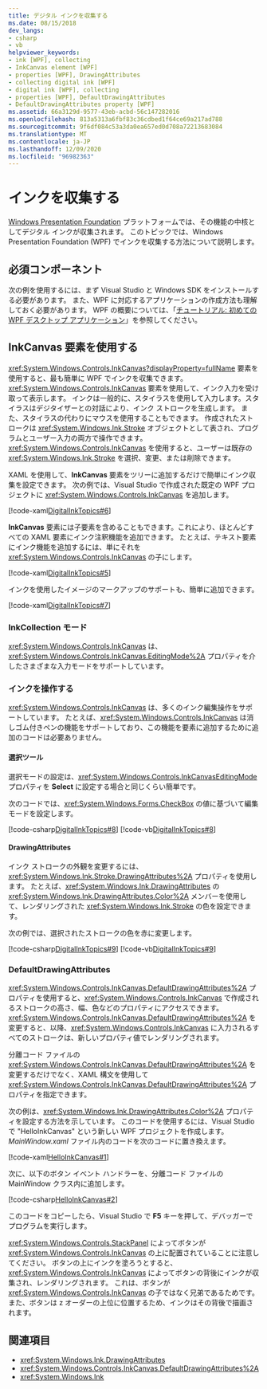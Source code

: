 ```yaml
---
title: デジタル インクを収集する
ms.date: 08/15/2018
dev_langs:
- csharp
- vb
helpviewer_keywords:
- ink [WPF], collecting
- InkCanvas element [WPF]
- properties [WPF], DrawingAttributes
- collecting digital ink [WPF]
- digital ink [WPF], collecting
- properties [WPF], DefaultDrawingAttributes
- DefaultDrawingAttributes property [WPF]
ms.assetid: 66a3129d-9577-43eb-acbd-56c147282016
ms.openlocfilehash: 813a5313a6fbf83c36cdbed1f64ce69a217ad788
ms.sourcegitcommit: 9f6df084c53a3da0ea657ed0d708a72213683084
ms.translationtype: MT
ms.contentlocale: ja-JP
ms.lasthandoff: 12/09/2020
ms.locfileid: "96982363"
---
```

# <a name="collect-ink"></a>インクを収集する

[Windows Presentation Foundation](../index.md) プラットフォームでは、その機能の中核としてデジタル インクが収集されます。 このトピックでは、Windows Presentation Foundation (WPF) でインクを収集する方法について説明します。

## <a name="prerequisites"></a>必須コンポーネント

次の例を使用するには、まず Visual Studio と Windows SDK をインストールする必要があります。 また、WPF に対応するアプリケーションの作成方法も理解しておく必要があります。 WPF の概要については、「[チュートリアル: 初めての WPF デスクトップ アプリケーション](../getting-started/walkthrough-my-first-wpf-desktop-application.md)」を参照してください。

## <a name="use-the-inkcanvas-element"></a>InkCanvas 要素を使用する

<xref:System.Windows.Controls.InkCanvas?displayProperty=fullName> 要素を使用すると、最も簡単に WPF でインクを収集できます。 <xref:System.Windows.Controls.InkCanvas> 要素を使用して、インク入力を受け取って表示します。 インクは一般的に、スタイラスを使用して入力します。スタイラスはデジタイザーとの対話により、インク ストロークを生成します。 また、スタイラスの代わりにマウスを使用することもできます。 作成されたストロークは <xref:System.Windows.Ink.Stroke> オブジェクトとして表され、プログラムとユーザー入力の両方で操作できます。 <xref:System.Windows.Controls.InkCanvas> を使用すると、ユーザーは既存の <xref:System.Windows.Ink.Stroke> を選択、変更、または削除できます。

XAML を使用して、**InkCanvas** 要素をツリーに追加するだけで簡単にインク収集を設定できます。 次の例では、Visual Studio で作成された既定の WPF プロジェクトに <xref:System.Windows.Controls.InkCanvas> を追加します。

[!code-xaml[DigitalInkTopics#6](~/samples/snippets/csharp/VS_Snippets_Wpf/DigitalInkTopics/CSharp/Window2.xaml#6)]

**InkCanvas** 要素には子要素を含めることもできます。これにより、ほとんどすべての XAML 要素にインク注釈機能を追加できます。 たとえば、テキスト要素にインク機能を追加するには、単にそれを <xref:System.Windows.Controls.InkCanvas> の子にします。

[!code-xaml[DigitalInkTopics#5](~/samples/snippets/csharp/VS_Snippets_Wpf/DigitalInkTopics/CSharp/Window2.xaml#5)]

インクを使用したイメージのマークアップのサポートも、簡単に追加できます。

[!code-xaml[DigitalInkTopics#7](~/samples/snippets/csharp/VS_Snippets_Wpf/DigitalInkTopics/CSharp/Window2.xaml#7)]

### <a name="inkcollection-modes"></a>InkCollection モード

<xref:System.Windows.Controls.InkCanvas> は、<xref:System.Windows.Controls.InkCanvas.EditingMode%2A> プロパティを介したさまざまな入力モードをサポートしています。

### <a name="manipulate-ink"></a>インクを操作する

<xref:System.Windows.Controls.InkCanvas> は、多くのインク編集操作をサポートしています。 たとえば、<xref:System.Windows.Controls.InkCanvas> は消しゴム付きペンの機能をサポートしており、この機能を要素に追加するために追加のコードは必要ありません。

#### <a name="selection"></a>選択ツール

選択モードの設定は、<xref:System.Windows.Controls.InkCanvasEditingMode> プロパティを **Select** に設定する場合と同じくらい簡単です。

次のコードでは、<xref:System.Windows.Forms.CheckBox> の値に基づいて編集モードを設定します。

[!code-csharp[DigitalInkTopics#8](~/samples/snippets/csharp/VS_Snippets_Wpf/DigitalInkTopics/CSharp/Window1.xaml.cs#8)]
[!code-vb[DigitalInkTopics#8](~/samples/snippets/visualbasic/VS_Snippets_Wpf/DigitalInkTopics/VisualBasic/Window1.xaml.vb#8)]

#### <a name="drawingattributes"></a>DrawingAttributes

インク ストロークの外観を変更するには、<xref:System.Windows.Ink.Stroke.DrawingAttributes%2A> プロパティを使用します。 たとえば、<xref:System.Windows.Ink.DrawingAttributes> の <xref:System.Windows.Ink.DrawingAttributes.Color%2A> メンバーを使用して、レンダリングされた <xref:System.Windows.Ink.Stroke> の色を設定できます。

次の例では、選択されたストロークの色を赤に変更します。

[!code-csharp[DigitalInkTopics#9](~/samples/snippets/csharp/VS_Snippets_Wpf/DigitalInkTopics/CSharp/Window1.xaml.cs#9)]
[!code-vb[DigitalInkTopics#9](~/samples/snippets/visualbasic/VS_Snippets_Wpf/DigitalInkTopics/VisualBasic/Window1.xaml.vb#9)]

### <a name="defaultdrawingattributes"></a>DefaultDrawingAttributes

<xref:System.Windows.Controls.InkCanvas.DefaultDrawingAttributes%2A> プロパティを使用すると、<xref:System.Windows.Controls.InkCanvas> で作成されるストロークの高さ、幅、色などのプロパティにアクセスできます。 <xref:System.Windows.Controls.InkCanvas.DefaultDrawingAttributes%2A> を変更すると、以降、<xref:System.Windows.Controls.InkCanvas> に入力されるすべてのストロークは、新しいプロパティ値でレンダリングされます。

分離コード ファイルの <xref:System.Windows.Controls.InkCanvas.DefaultDrawingAttributes%2A> を変更するだけでなく、XAML 構文を使用して <xref:System.Windows.Controls.InkCanvas.DefaultDrawingAttributes%2A> プロパティを指定できます。

次の例は、<xref:System.Windows.Ink.DrawingAttributes.Color%2A> プロパティを設定する方法を示しています。 このコードを使用するには、Visual Studio で "HelloInkCanvas" という新しい WPF プロジェクトを作成します。 *MainWindow.xaml* ファイル内のコードを次のコードに置き換えます。

[!code-xaml[HelloInkCanvas#1](~/samples/snippets/csharp/VS_Snippets_Wpf/HelloInkCanvas/CSharp/Window1.xaml#1)]

次に、以下のボタン イベント ハンドラーを、分離コード ファイルの MainWindow クラス内に追加します。

[!code-csharp[HelloInkCanvas#2](~/samples/snippets/csharp/VS_Snippets_Wpf/HelloInkCanvas/CSharp/Window1.xaml.cs#2)]

このコードをコピーしたら、Visual Studio で **F5** キーを押して、デバッガーでプログラムを実行します。

<xref:System.Windows.Controls.StackPanel> によってボタンが <xref:System.Windows.Controls.InkCanvas> の上に配置されていることに注意してください。 ボタンの上にインクを塗ろうとすると、<xref:System.Windows.Controls.InkCanvas> によってボタンの背後にインクが収集され、レンダリングされます。 これは、ボタンが <xref:System.Windows.Controls.InkCanvas> の子ではなく兄弟であるためです。 また、ボタンは z オーダーの上位に位置するため、インクはその背後で描画されます。

## <a name="see-also"></a>関連項目

- <xref:System.Windows.Ink.DrawingAttributes>
- <xref:System.Windows.Controls.InkCanvas.DefaultDrawingAttributes%2A>
- <xref:System.Windows.Ink>
